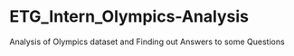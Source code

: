 # ETG_Intern_Olympics-Analysis
Analysis of Olympics dataset and Finding out Answers to some Questions
